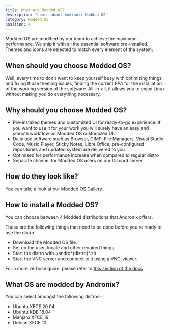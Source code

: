 ```yaml
---
title: What are Modded OS?
description: "Learn about Andronix Modded OS"
category: Modded OS
position: 4
---
```


<!-- //todo add an image -->

Modded OS are modified by our team to achieve the maximum performance. We ship it with all the essential software
pre-installed. Themes and icons are selected to match every element of the system.

## When should you choose Modded OS?

Well, every time to don't want to keep yourself busy with optimizing things and fixing those theming issues, finding the
correct PPA for the installation of the working version of the software. All-in-all, it allows you to enjoy Linux
without making you do everything necessary.

## Why should you choose Modded OS?

- Pre-installed themes and customized UI for ready-to-go experience. If you want to use it for your work you will surely
  have an easy and smooth workflow on Modded OS customized UI.
- Daily use software such as Browser, GIMP, File Managers, Visual Studio Code, Music Player, Sticky Notes, Libre Office,
  pre-configured repositories and updated system are delivered to you
- Optimised for performance increase when compared to regular distro
- Separate channel for Modded OS users on our Discord server

## How do they look like?

You can take a look at our [Modded OS Gallery](https://andronix.app/modded-os-gallery/).

## How to install a Modded OS?

You can choose between 4 Modded distributions that Andronix offers.

These are the following things that need to be done before you're ready to use the distro-

- Download the Modded OS file.
- Set up the user, locale and other required things.
- Start the distro with ./andro*{distro}*.sh
- Start the VNC server and connect to it using a VNC-viewer.

For a more verbose guide, please refer to [this section of the docs](/modded-os/modded-os-installation)

## What OS are modded by Andronix?

You can select amongst the following distros-

* Ubuntu XFCE <badge>20.04</badge>
* Ubuntu KDE <badge>18.04</badge>
* Manjaro XFCE <badge>19</badge>
* Debian XFCE <badge>10</badge>
